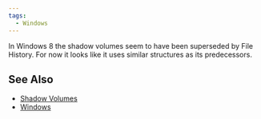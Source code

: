 ```yaml
---
tags:
  - Windows
---
```

In Windows 8 the shadow volumes seem to have been superseded by File History.
For now it looks like it uses similar structures as its predecessors.

## See Also

* [Shadow Volumes](windows_shadow_volumes.md)
* [Windows](windows.md)
